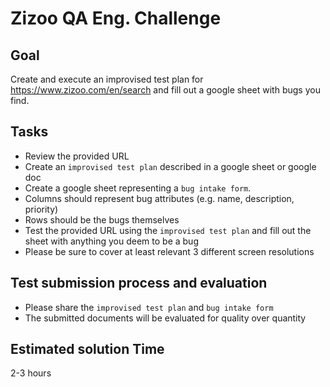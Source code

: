 # Zizoo QA Eng. Challenge

## Goal

Create and execute an improvised test plan for https://www.zizoo.com/en/search and fill out a google sheet with bugs you find.

## Tasks

- Review the provided URL
- Create an `improvised test plan` described in a google sheet or google doc
- Create a google sheet representing a `bug intake form`.
- Columns should represent bug attributes (e.g. name, description, priority)
- Rows should be the bugs themselves
- Test the provided URL using the `improvised test plan` and fill out the sheet with anything you deem to be a bug
- Please be sure to cover at least relevant 3 different screen resolutions

## Test submission process and evaluation

- Please share the `improvised test plan` and `bug intake form`
- The submitted documents will be evaluated for quality over quantity

## Estimated solution Time

2-3 hours
